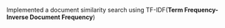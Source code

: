 Implemented a document similarity search using TF-IDF(**Term Frequency-Inverse Document Frequency**) <br>

